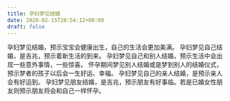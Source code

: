 ```yaml
---
title: 孕妇梦见结婚
date: 2020-02-15T20:54:12+08:00
draft: false
---
```


孕妇梦见结婚，预示宝宝会健康出生，自己的生活会更加美满。
孕妇梦见自己结婚，是吉兆，预示着新生活的到来。
孕妇梦见自己和别人结婚，预示生活中会出现一些意外事情，一些惊喜。
怀孕期间梦见别人结婚或是梦到别人的结婚仪式，预示梦者的孩子以后会一生好运、幸福。
孕妇梦见自己的亲人结婚，是预示亲人会有好运到。
孕妇梦见朋友结婚，是吉兆，预示朋友有好事临。若是已婚女性朋友则预示朋友将会和自己一样怀孕。